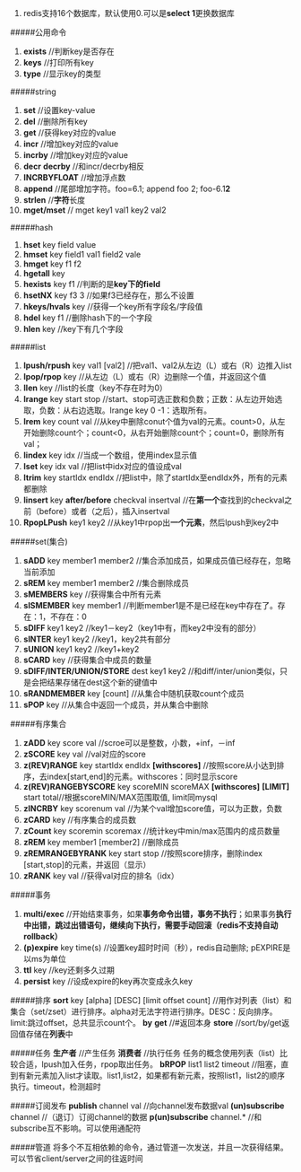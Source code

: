 1. redis支持16个数据库，默认使用0.可以是**select 1**更换数据库

#####公用命令
1.  **exists**  //判断key是否存在
2.  **keys**  //打印所有key
3.  **type**    //显示key的类型

#####string
1.  **set**     //设置key-value
2.  **del**     //删除所有key
6.  **get**     //获得key对应的value
7.  **incr**    //增加key对应的value
8.  **incrby**  //增加key对应的value
9.  **decr** **decrby** //和incr/decrby相反
10.  **INCRBYFLOAT**    //增加浮点数
11.  **append**       //尾部增加字符。foo=6.1; append foo 2; foo-6.1**2**
12.  **strlen**       //**字符**长度
13.  **mget/mset**    // mget key1 val1 key2 val2
  
#####hash  
1.  **hset** key field value
2.  **hmset** key field1 val1 field2 vale
3.  **hmget** key f1 f2
4.  **hgetall** key
5.  **hexists** key f1    //判断的是**key下的field**
6.  **hsetNX**  key f3 3  //如果f3已经存在，那么不设置
7.  **hkeys/hvals** key   //获得一个key所有字段名/字段值  
8.  **hdel** key f1   //删除hash下的一个字段
9.  **hlen**  key   //key下有几个字段

#####list
1.  **lpush/rpush** key val1 [val2]   //把val1、val2从左边（L）或右（R）边推入list
2.  **lpop/rpop** key    //从左边（L）或右（R）边删除一个值，并返回这个值
3.  **llen**  key     //list的长度（key不存在时为0）
4.  **lrange** key start stop   //start、stop可选正数和负数；正数：从左边开始选取，负数：从右边选取。lrange key 0 -1：选取所有。
5.  **lrem** key count val    //从key中删除conut个值为val的元素。count>0，从左开始删除count个；count<0，从右开始删除count个；count=0，删除所有val；
6.  **lindex** key idx  //当成一个数组，使用index显示值
7.  **lset** key idx val  //把list中idx对应的值设成val
8.  **ltrim** key startIdx endIdx   //把list中，除了startIdx至endIdx外，所有的元素都删除
9.  **linsert** key **after/before** checkval insertval //在**第一个**查找到的checkval之前（before）或者（之后），插入insertval
10.  **RpopLPush**  key1 key2 //从key1中rpop出**一个元素**，然后lpush到key2中

#####set(集合)
1.  **sADD**  key member1 member2 //集合添加成员，如果成员值已经存在，忽略当前添加
2.  **sREM**  key member1 member2 //集合删除成员
3.  **sMEMBERS**  key   //获得集合中所有元素
4.  **sISMEMBER** key member1 //判断member1是不是已经在key中存在了。存在：1，不存在：0
5.  **sDIFF** key1 key2 //key1－key2（key1中有，而key2中没有的部分）
6.  **sINTER**  key1 key2 //key1，key2共有部分
7.  **sUNION**  key1 key2 //key1+key2
8.  **sCARD** key   //获得集合中成员的数量
9.  **sDIFF/INTER/UNION/STORE** dest key1 key2  //和diff/inter/union类似，只是会把结果存储在dest这个新的键值中
10.  **sRANDMEMBER**  key [count]   //从集合中随机获取count个成员
11.  **sPOP** key   //从集合中返回一个成员，并从集合中删除

#####有序集合
1. **zADD** key score val //scroe可以是整数，小数，+inf，－inf
2. **zSCORE** key val   //val对应的score
3. **z(REV)RANGE** key startIdx endIdx **[withscores]**  //按照score从小达到排序，去index[start,end]的元素。withscores：同时显示score
4.  **z(REV)RANGEBYSCORE** key scoreMIN scoreMAX **[withscores]** **[LIMIT]** start total//根据scoreMIN/MAX范围取值, limit同mysql
5.  **zINCRBY** key scorenum val  //为某个val增加score值，可以为正数，负数
6.  **zCARD** key   //有序集合的成员数
7.  **zCount**  key scoremin scoremax   //统计key中min/max范围内的成员数量
8.  **zREM**  key member1 [member2]   //删除成员
9.  **zREMRANGEBYRANK** key start stop    //按照score排序，删除index [start,stop]的元素，并返回（显示）
10.  **zRANK**  key val     //获得val对应的排名（idx）


#####事务
1.  **multi/exec**      //开始结束事务，如果**事务命令出错，事务不执行**；如果事务**执行中出错，跳过出错语句，继续向下执行，需要手动回滚（redis不支持自动rollback）**
2.  **(p)expire** key  time(s)  //设置key超时时间（秒），redis自动删除; pEXPIRE是以ms为单位
3.  **ttl** key   //key还剩多久过期
4.  **persist** key   //设成expire的key再次变成永久key


#####排序
**sort** key [alpha] [DESC] [limit offset count]   //用作对列表（list）和集合（set/zset）进行排序。alpha对无法字符进行排序。DESC：反向排序。limit:跳过offset，总共显示count个。
**by**
**get**   //#返回本身
**store**   //sort/by/get返回值存储在**列表**中

#####任务
**生产者**  //产生任务
**消费者**  //执行任务
任务的概念使用列表（list）比较合适，lpush加入任务，rpop取出任务。
**bRPOP** list1 list2 timeout   //阻塞，直到有新元素加入list才读取。list1,list2，如果都有新元素，按照list1，list2的顺序执行。timeout，检测超时

#####订阅发布
**publish** channel val  //向channel发布数据val
**(un)subscribe** channel   //（退订）订阅channel的数据
**p(un)subscribe**  channel.*   //和subscribe互不影响。可以使用通配符

#####管道
将多个不互相依赖的命令，通过管道一次发送，并且一次获得结果。可以节省client/server之间的往返时间
